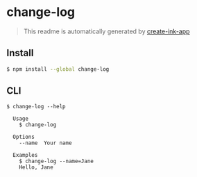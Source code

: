 # change-log

> This readme is automatically generated by [create-ink-app](https://github.com/vadimdemedes/create-ink-app)


## Install

```bash
$ npm install --global change-log
```


## CLI

```
$ change-log --help

  Usage
    $ change-log

  Options
    --name  Your name

  Examples
    $ change-log --name=Jane
    Hello, Jane
```
